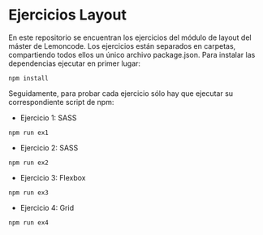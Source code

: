 # Ejercicios Layout

En este repositorio se encuentran los ejercicios del módulo de layout del máster de Lemoncode. Los ejercicios están separados en carpetas, compartiendo todos ellos un único archivo package.json. Para instalar las dependencias ejecutar en primer lugar: 

```
npm install
```

Seguidamente, para probar cada ejercicio sólo hay que ejecutar su correspondiente script de npm:

* Ejercicio 1: SASS 

```
npm run ex1

```

* Ejercicio 2: SASS

```
npm run ex2
```

* Ejercicio 3: Flexbox

```
npm run ex3
```

* Ejercicio 4: Grid

```
npm run ex4
```